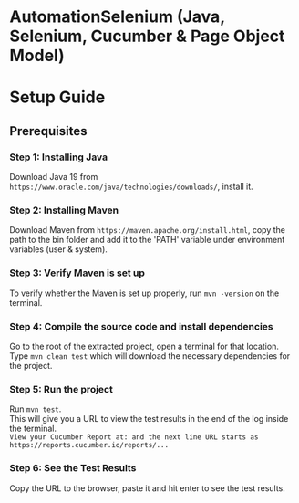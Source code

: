 # AutomationSelenium (Java, Selenium, Cucumber & Page Object Model)

# Setup Guide
## Prerequisites
### Step 1: Installing Java

Download Java 19 from `https://www.oracle.com/java/technologies/downloads/`, install it.

### Step 2: Installing Maven

Download Maven from `https://maven.apache.org/install.html`, copy the path to the bin folder and add it to the 'PATH' variable under environment variables (user & system).

### Step 3: Verify Maven is set up

To verify whether the Maven is set up properly, run `mvn -version` on the terminal.

### Step 4: Compile the source code and install dependencies

Go to the root of the extracted project, open a terminal for that location. <br/>
Type `mvn clean test` which will download the necessary dependencies for the project.

### Step 5: Run the project

Run `mvn test`.<br/> 
This will give you a URL to view the test results in the end of the log inside the terminal.<br/> 
`View your Cucumber Report at: and the next line URL starts as https://reports.cucumber.io/reports/...`

### Step 6: See the Test Results

Copy the URL to the browser, paste it and hit enter to see the test results.
